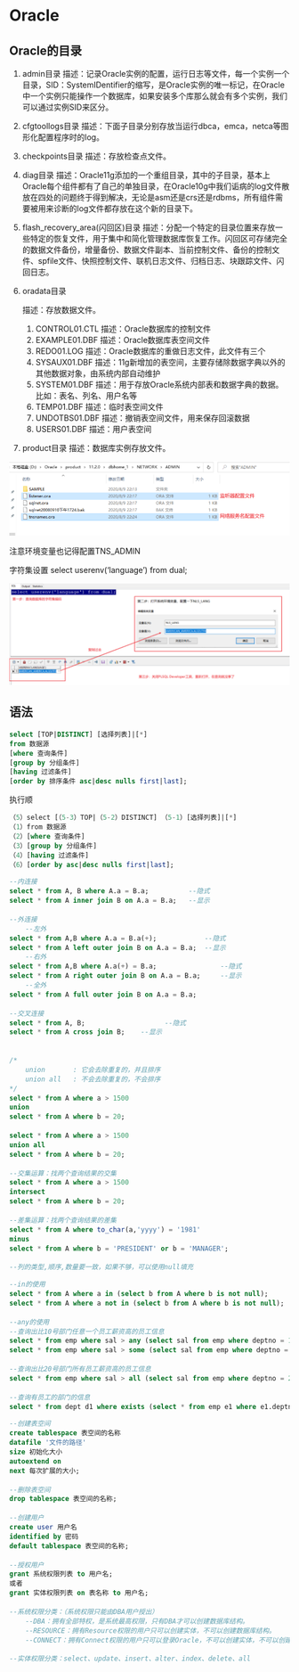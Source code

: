 # Oracle

## Oracle的目录

1. admin目录
    描述：记录Oracle实例的配置，运行日志等文件，每一个实例一个目录，SID：SystemIDentifier的缩写，是Oracle实例的唯一标记，在Oracle中一个实例只能操作一个数据库，如果安装多个库那么就会有多个实例，我们可以通过实例SID来区分。

2. cfgtoollogs目录
    描述：下面子目录分别存放当运行dbca，emca，netca等图形化配置程序时的log。

3. checkpoints目录
    描述：存放检查点文件。

4. diag目录
    描述：Oracle11g添加的一个重组目录，其中的子目录，基本上Oracle每个组件都有了自己的单独目录，在Oracle10g中我们诟病的log文件散放在四处的问题终于得到解决，无论是asm还是crs还是rdbms，所有组件需要被用来诊断的log文件都存放在这个新的目录下。

5. flash_recovery_area(闪回区)目录
    描述：分配一个特定的目录位置来存放一些特定的恢复文件，用于集中和简化管理数据库恢复工作。闪回区可存储完全的数据文件备份，增量备份、数据文件副本、当前控制文件、备份的控制文件、spfile文件、快照控制文件、联机日志文件、归档日志、块跟踪文件、闪回日志。

6. oradata目录

    描述：存放数据文件。

   1. CONTROL01.CTL
        描述：Oracle数据库的控制文件
   2. EXAMPLE01.DBF
        描述：Oracle数据库表空间文件
   3. REDO01.LOG
        描述：Oracle数据库的重做日志文件，此文件有三个
   4. SYSAUX01.DBF
        描述：11g新增加的表空间，主要存储除数据字典以外的其他数据对象，由系统内部自动维护
   5. SYSTEM01.DBF
        描述：用于存放Oracle系统内部表和数据字典的数据。比如：表名、列名、用户名等
   6. TEMP01.DBF
        描述：临时表空间文件
   7. UNDOTBS01.DBF
        描述：撤销表空间文件，用来保存回滚数据
   8. USERS01.DBF
        描述：用户表空间

7. product目录
    描述：数据库实例存放文件。

![配置文件](assets/oratns.png)

注意环境变量也记得配置TNS_ADMIN

字符集设置
select userenv(‘language’) from dual;

![字符集设置](assets/nlsset.png)

## 语法

```sql
select [TOP|DISTINCT] [选择列表]|[*]
from 数据源
[where 查询条件]
[group by 分组条件]
[having 过滤条件]
[order by 排序条件 asc|desc nulls first|last];
```

执行顺
```sql
（5）select [（5-3）TOP|（5-2）DISTINCT] （5-1）[选择列表]|[*]
（1）from 数据源
（2）[where 查询条件]
（3）[group by 分组条件]
（4）[having 过滤条件]
（6）[order by asc|desc nulls first|last];
```

```sql
--内连接
select * from A, B where A.a = B.a;          --隐式
select * from A inner join B on A.a = B.a;   --显示

--外连接
    --左外
select * from A,B where A.a = B.a(+);            --隐式
select * from A left outer join B on A.a = B.a;  --显示
    --右外
select * from A,B where A.a(+) = B.a;                --隐式
select * from A right outer join B on A.a = B.a;     --显示
    --全外
select * from A full outer join B on A.a = B.a;

--交叉连接
select * from A, B;                    --隐式
select * from A cross join B;    --显示


/*
	union 		: 它会去除重复的，并且排序
	union all 	: 不会去除重复的，不会排序
*/
select * from A where a > 1500
union
select * from A where b = 20;

select * from A where a > 1500
union all
select * from A where b = 20;

--交集运算：找两个查询结果的交集
select * from A where a > 1500
intersect
select * from A where b = 20;

--差集运算：找两个查询结果的差集
select * from A where to_char(a,'yyyy') = '1981'
minus
select * from A where b = 'PRESIDENT' or b = 'MANAGER';

--列的类型,顺序,数量要一致，如果不够，可以使用null填充

```

```sql
--in的使用
select * from A where a in (select b from A where b is not null);
select * from A where a not in (select b from A where b is not null);

--any的使用
--查询出比10号部门任意一个员工薪资高的员工信息
select * from emp where sal > any (select sal from emp where deptno = 10);
select * from emp where sal > some (select sal from emp where deptno = 10);

--查询出比20号部门所有员工薪资高的员工信息
select * from emp where sal > all (select sal from emp where deptno = 20);

--查询有员工的部门的信息
select * from dept d1 where exists (select * from emp e1 where e1.deptno = d1.deptno);

```

```sql
--创建表空间
create tablespace 表空间的名称
datafile '文件的路径'
size 初始化大小
autoextend on
next 每次扩展的大小;

--删除表空间
drop tablespace 表空间的名称;

--创建用户
create user 用户名
identified by 密码
default tablespace 表空间的名称;

--授权用户
grant 系统权限列表 to 用户名;
或者
grant 实体权限列表 on 表名称 to 用户名;

--系统权限分类：（系统权限只能由DBA用户授出）
    --DBA：拥有全部特权，是系统最高权限，只有DBA才可以创建数据库结构。
    --RESOURCE：拥有Resource权限的用户只可以创建实体，不可以创建数据库结构。
    --CONNECT：拥有Connect权限的用户只可以登录Oracle，不可以创建实体，不可以创建数据库结构。

--实体权限分类：select、update、insert、alter、index、delete、all
```